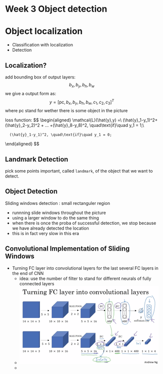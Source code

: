 Week 3 Object detection
===

# Object localization

- Classification with localization
- Detection

## Localization?
add bounding box of output layers:
  $$
  b_x, b_y, b_h, b_w
  $$
we give a output form as:
$$
y = [\text{pc},b_x, b_y, b_h, b_w,c_1,c_2,c_3]^T
$$
where pc stand for wether there is some object in the picture  

loss function:
  $$
\begin{aligned}
            \mathcal{L}(\hat{y},y) =\\
      (\hat{y}_1-y_1)^2+(\hat{y}_2-y_2)^2 + ... +(\hat{y}_8-y_8)^2, \quad\text{if}\quad y_1 = 1;\\

      (\hat{y}_1-y_1)^2, \quad\text{if}\quad y_1 = 0;
\end{aligned}
  $$

## Landmark Detection
pick some points important, called `landmark`,  of the object that we want to detect.

## Object Detection
Sliding windows detection : small rectanguler region

- runnning slide windows throughout the picture
- using a larger window to do the same thing
- when there is once the proba of successful detection, we stop because we have already detected the location
- this is in fact very slow in this era

## Convolutional Implementation of Sliding Windows
- Turning FC layer into convolutional layers
  for the last several FC layers in the end of CNN
  - idea: use the number of filter to stand for different neurals of fully connected layers
  - ![](fc2conv.png)
  - 
